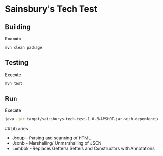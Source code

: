 # Sainsbury's Tech Test

## Building

Execute
```bash
mvn clean package
```

## Testing

Execute
```bash
mvn test
```

## Run

Execute
```bash
java -jar target/sainsburys-tech-test-1.0-SNAPSHOT-jar-with-dependencies.jar
```

##Libraries

- Jsoup - Parsing and scanning of HTML
- Jsonb - Marshalling/ Unmarshalling of JSON
- Lombok - Replaces Getters/ Setters and Constructors with Annotations